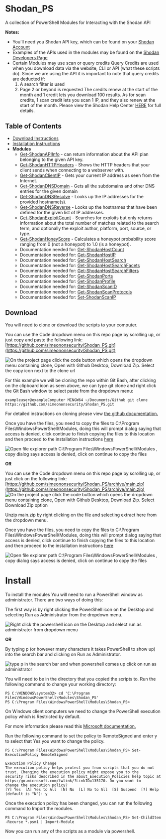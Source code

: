 # Shodan_PS

A collection of PowerShell Modules for Interacting with the Shodan API

**Notes:**
- You'll need you Shodan API key, which can be found on your [Shodan Account](https://account.shodan.io/)
- Examples of the APIs used in the modules may be found on the [Shodan Developers Page](https://developer.shodan.io/api)
- Certain Modules may use scan or query credits Query Credits are used when you download data via the website, CLI or API (what these scripts do).
  Since we are using the API it is important to note that query credits are deducted if:
  1.  A search filter is used
  2.  Page 2 or beyond is requested
      The credits renew at the start of the month and 1 credit lets you download 100 results.
      As for scan credits, 1 scan credit lets you scan 1 IP, and they also renew at the start of the month.
      Please view the Shodan Help Center [HERE](https://help.shodan.io/the-basics/credit-types-explained) for full details.

## Table of Contents
- [Download Instructions](https://github.com/simeononsecurity/Shodan_PS#download)
- [Installation Instructions](https://github.com/simeononsecurity/Shodan_PS#install)
- **Modules**
  - [Get-ShodanAPIInfo](https://github.com/simeononsecurity/Shodan_PS/tree/main/Get-ShodanAPIInfo) - can return information about the API plan belonging to the given API key.
  - [Get-ShodanHTTPHeaders](https://github.com/simeononsecurity/Shodan_PS/tree/main/Get-ShodanHTTPHeaders) - Shows the HTTP headers that your client sends when connecting to a webserver with.
  - [Get-ShodanClientIP](https://github.com/simeononsecurity/Shodan_PS/tree/main/Get-ShodanClientIP) - Gets your current IP address as seen from the Internet.
  - [Get-ShodanDNSDomain](https://github.com/simeononsecurity/Shodan_PS/tree/main/Get-ShodanDNSDomain) - Gets all the subdomains and other DNS entries for the given domain
  - [Get-ShodanDNSResolve](https://github.com/simeononsecurity/Shodan_PS/tree/main/Get-ShodanDNSResolve) - Looks up the IP addresses for the provided hostname(s).
  - [Get-ShodanDNSReverse](https://github.com/simeononsecurity/Shodan_PS/tree/main/Get-ShodanDNSReverse) - Looks up the hostnames that have been defined for the given list of IP addresses.
  - [Get-ShodanExploitCount](https://github.com/simeononsecurity/Shodan_PS/tree/main/Get-ShodanExploitCount) - Searches for exploits but only returns information about the total number of matches related to the search term, and optionally the exploit author, platform, port, source, or type.
  - [Get-ShodanHoneyScore](https://github.com/simeononsecurity/Shodan_PS/tree/main/Get-ShodanHoneyScore) - Calculates a honeypot probability score ranging from 0 (not a honeypot) to 1.0 (is a honeypot).
  - Documentation needed for: [Get-ShodanHostCount](https://github.com/simeononsecurity/Shodan_PS/tree/main/Get-ShodanHostCount)
  - Documentation needed for: [Get-ShodanHostIP](https://github.com/simeononsecurity/Shodan_PS/tree/main/Get-ShodanHostIP)
  - Documentation needed for: [Get-ShodanHostSearch](https://github.com/simeononsecurity/Shodan_PS/tree/main/Get-ShodanHostSearch)
  - Documentation needed for: [Get-ShodanHostSearchFacets](https://github.com/simeononsecurity/Shodan_PS/tree/main/Get-ShodanHostSearchFacets)
  - Documentation needed for: [Get-ShodanHostSearchFilters](https://github.com/simeononsecurity/Shodan_PS/tree/main/Get-ShodanHostSearchFilters)
  - Documentation needed for: [Get-ShodanPorts](https://github.com/simeononsecurity/Shodan_PS/tree/main/Get-ShodanPorts)
  - Documentation needed for: [Get-ShodanProfile](https://github.com/simeononsecurity/Shodan_PS/tree/main/Get-ShodanProfile)
  - Documentation needed for: [Get-ShodanScanID](https://github.com/simeononsecurity/Shodan_PS/tree/main/Get-ShodanScanID)
  - Documentation needed for: [Get-ShodanScanProtocols](https://github.com/simeononsecurity/Shodan_PS/tree/main/Get-ShodanScanProtocols)
  - Documentation needed for: [Set-ShodanScanIP](https://github.com/simeononsecurity/Shodan_PS/tree/main/Set-ShodanScanIP)

<a name="Download"></a>

## Download

You will need to clone or download the scripts to your computer.

You can use the Code dropdown menu on this repo page by scrolling up, or just copy and paste the following link: [https://github.com/simeononsecurity/Shodan_PS.git](https://github.com/simeononsecurity/Shodan_PS.git)

![On the project page click the code button which opens the dropdown menu containing clone, Open with Github Desktop, Download Zip. Select the copy icon next to the clone url](https://github.com/simeononsecurity/Shodan_PS/blob/main/demo/download.gif?raw=true)

For this example we will be cloning the repo within Git Bash, after clicking on the clipboard icon as seen above, we can type git clone and right click the Git Bash window to select paste from the dropdown menu:

```
exampleuser@exampleComputer MINGW64 ~/Documents/Github git clone https://github.com/simeononsecurity/Shodan_PS.git
```

For detailed instructions on cloning please view [the github documentation.](https://docs.github.com/en/free-pro-team@latest/github/creating-cloning-and-archiving-repositories/cloning-a-repository)

Once you have the files, you need to copy the files to C:\Program Files\WindowsPowerShell\Modules, doing this will prompt dialog saying that access is denied, click continue to finish copying the files to this location and then proceed to the installation instructions [here](#Install)

![Open file explorer path C:\Program Files\WindowsPowerShell\Modules , copy dialog says access is denied, click on continue to copy the files](https://github.com/simeononsecurity/Shodan_PS/blob/main/demo/copyasadmin.png?raw=true)

**OR**

You can use the Code dropdown menu on this repo page by scrolling up, or just click on the following link:
[https://github.com/simeononsecurity/Shodan_PS/archive/main.zip](https://github.com/simeononsecurity/Shodan_PS/archive/main.zip)
![On the project page click the code button which opens the dropdown menu containing clone, Open with Github Desktop, Download Zip. Select Download Zip option](https://github.com/simeononsecurity/Shodan_PS/blob/main/demo/downloadzip.gif?raw=true)

Unzip main.zip by right clicking on the file and selecting extract here from the dropdown menu.

Once you have the files, you need to copy the files to C:\Program Files\WindowsPowerShell\Modules, doing this will prompt dialog saying that access is denied, click continue to finish copying the files to this location and then proceed to the installation instructions [here](#Install)

![Open file explorer path C:\Program Files\WindowsPowerShell\Modules , copy dialog says access is denied, click on continue to copy the files](https://github.com/simeononsecurity/Shodan_PS/blob/main/demo/copyasadmin.png?raw=true)

# Install

<a name="Install"></a>

To install the modules You will need to run a PowerShell window as administrator.
There are two ways of doing this:

The first way is by right clicking the PowerShell icon on the Desktop and selecting Run as Administrator from the dropdown menu.

![Right click the powershell icon on the Desktop and select run as administrator from dropdown menu](https://github.com/simeononsecurity/Shodan_PS/blob/main/demo/RcRunAsAdmin.gif?raw=true)

**OR**

By typing p (or however many characters it takes PowerShell to show up) into the search bar and clicking on Run as Administrator.

![type p in the search bar and when powershell comes up click on run as administrator](https://github.com/simeononsecurity/Shodan_PS/blob/main/demo/SearchBarRunAsAdmin.gif?raw=true)

You will need to be in the directory that you copied the scripts to.
Run the following command to change your working directory:

```
PS C:\WINDOWS\system32> cd 'C:\Program Files\WindowsPowerShell\Modules\Shodan_PS'
PS C:\Program Files\WindowsPowerShell\Modules\Shodan_PS>
```

On Windows client computers we need to change the PowerShell execution policy which is Restricted by default.

For more information please read this [Microsoft documentation.](https:/go.microsoft.com/fwlink/?LinkID=135170)

Run the following command to set the policy to RemoteSigned and enter y to select that Yes you want to change the policy.

```
PS C:\Program Files\WindowsPowerShell\Modules\Shodan_PS> Set-ExecutionPolicy RemoteSigned

Execution Policy Change
The execution policy helps protect you from scripts that you do not trust. Changing the execution policy might expose you to the
security risks described in the about_Execution_Policies help topic at https:/go.microsoft.com/fwlink/?LinkID=135170. Do you want to
change the execution policy?
[Y] Yes  [A] Yes to All  [N] No  [L] No to All  [S] Suspend  [?] Help (default is "N"): y
```

Once the execution policy has been changed, you can run the following command to Import the modules.

```
PS C:\Program Files\WindowsPowerShell\Modules\Shodan_PS> Set-ChildItem -Recurse *.psm1 | Import-Module
```

Now you can run any of the scripts as a module via powershell.
